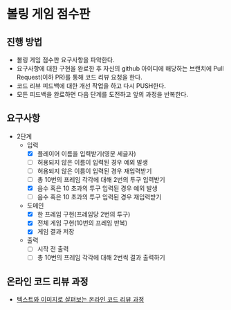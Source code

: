 # 볼링 게임 점수판
## 진행 방법
* 볼링 게임 점수판 요구사항을 파악한다.
* 요구사항에 대한 구현을 완료한 후 자신의 github 아이디에 해당하는 브랜치에 Pull Request(이하 PR)를 통해 코드 리뷰 요청을 한다.
* 코드 리뷰 피드백에 대한 개선 작업을 하고 다시 PUSH한다.
* 모든 피드백을 완료하면 다음 단계를 도전하고 앞의 과정을 반복한다.

## 요구사항
* 2단계
    * 입력
        * [x] 플레이어 이름을 입력받기(영문 세글자)
        * [ ] 허용되지 않은 이름이 입력된 경우 예외 발생
        * [ ] 허용되지 않은 이름이 입력된 경우 재입력받기
        * [ ] 총 10번의 프레임 각각에 대해 2번의 투구 입력받기
        * [x] 음수 혹은 10 초과의 투구 입력된 경우 예외 발생
        * [ ] 음수 혹은 10 초과의 투구 입력된 경우 재입력받기
    * 도메인
        * [x] 한 프레임 구현(프레임당 2번의 투구)
        * [x] 전체 게임 구현(10번의 프레임 반복)
        * [x] 게임 결과 저장
    * 출력
        * [ ] 시작 전 출력
        * [ ] 총 10번의 프레임 각각에 대해 2번씩 결과 출력하기

## 온라인 코드 리뷰 과정
* [텍스트와 이미지로 살펴보는 온라인 코드 리뷰 과정](https://github.com/next-step/nextstep-docs/tree/master/codereview)